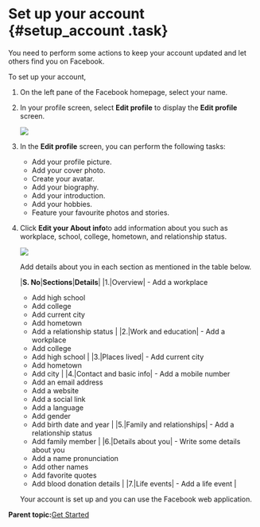 # Set up your account {#setup_account .task}

You need to perform some actions to keep your account updated and let others find you on Facebook.

To set up your account,

1.  On the left pane of the Facebook homepage, select your name.

2.  In your profile screen, select **Edit profile** to display the **Edit profile** screen.

    ![](Edit%20profile%20screen.png)

3.  In the **Edit profile** screen, you can perform the following tasks:
    -   Add your profile picture.
    -   Add your cover photo.
    -   Create your avatar.
    -   Add your biography.
    -   Add your introduction.
    -   Add your hobbies.
    -   Feature your favourite photos and stories.
4.  Click **Edit your About info**to add information about you such as workplace, school, college, hometown, and relationship status.

    ![](About%20your%20info.png)

    Add details about you in each section as mentioned in the table below.

    |**S. No**|**Sections**|**Details**|
    |1.|Overview|    -   Add a workplace
    -   Add high school
    -   Add college
    -   Add current city
    -   Add hometown
    -   Add a relationship status
|
    |2.|Work and education|    -   Add a workplace
    -   Add college
    -   Add high school
|
    |3.|Places lived|    -   Add current city
    -   Add hometown
    -   Add city
|
    |4.|Contact and basic info|    -   Add a mobile number
    -   Add an email address
    -   Add a website
    -   Add a social link
    -   Add a language
    -   Add gender
    -   Add birth date and year
|
    |5.|Family and relationships|    -   Add a relationship status
    -   Add family member
|
    |6.|Details about you|    -   Write some details about you
    -   Add a name pronunciation
    -   Add other names
    -   Add favorite quotes
    -   Add blood donation details
|
    |7.|Life events|    -   Add a life event
|

    Your account is set up and you can use the Facebook web application.


**Parent topic:**[Get Started](Get_Started_Intorduction.md)

